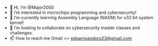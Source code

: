 - 👋 Hi, I’m @Major2000
- 👀 I’m interested in microchips programming and cybersecurity!
- 🌱 I’m currently learning Assembly Language (NASM) for x32 bit system kernel!
- 💞️ I’m looking to collaborate on cybersecurity master classes and challenges.
- 📫 How to reach me Gmail >> edgarnyandoro23@gmail.com

<!---
Major2000/Major2000 is a ✨ special ✨ repository because its `README.md` (this file) appears on your GitHub profile.
You can click the Preview link to take a look at your changes.
--->
